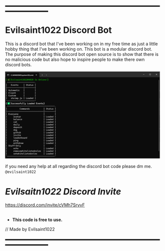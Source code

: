 ▬▬▬▬▬▬▬▬▬▬▬▬▬▬▬▬▬▬▬▬▬▬▬▬▬▬▬▬▬▬▬▬▬▬▬▬▬▬▬▬▬▬▬▬▬▬

# **__Evilsaint1022 Discord Bot__**

This is a discord bot that I've been working on in my free time as just a little hobby thing that I've been working on. This bot is a modular discord bot.
The purpose of making this discord bot open source is to show that there is no malicious code but also hope to inspire people to make there own discord bots.

![alt text](Console_Terminal.png)

if you need any help at all regarding the discord bot code please dm me.   
`@evilsaint1022`

# _Evilsaitn1022 Discord Invite_   
https://discord.com/invite/cVMh7SrvvF                             
‎ 
- **This code is free to use.**

// Made by Evilsaint1022

▬▬▬▬▬▬▬▬▬▬▬▬▬▬▬▬▬▬▬▬▬▬▬▬▬▬▬▬▬▬▬▬▬▬▬▬▬▬▬▬▬▬▬▬▬▬